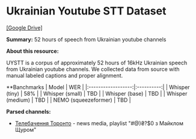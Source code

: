 # Ukrainian Youtube STT Dataset

[[Google Drive]](https://drive.google.com/drive/folders/1Ub2aVT1WRJbgVK82S-7JKzMIVOuycF24)

**Summary:** 52 hours of speech from Ukrainian youtube channels

**About this resource:**

UYSTT is a corpus of approximately 52 hours of 16kHz Ukrainian speech from Ukrainian youtube channels. We collected data from source with manual labeled captions and proper alignment.

**Banchmarks 
|      Model         |     WER    | 
|:------------------:|:----------:|
|  Whisper (tiny)    |    58%   |
|  Whisper (small)   |    TBD   |
|  Whisper (base)    |    TBD    |
|  Whisper (medium)  |    TBD    |
|  NEMO (squeezeformer) |    TBD    |

**Parsed channels:** 
  - [Телебачення Торонто](https://www.youtube.com/@uttoronto) - news media, playlist "#@)₴?$0 з Майклом Щуром"
